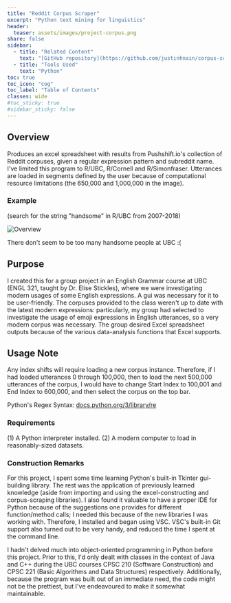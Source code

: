 ```yaml
---
title: "Reddit Corpus Scraper"
excerpt: "Python text mining for linguistics"
header:
  teaser: assets/images/project-corpus.png
share: false
sidebar:
  - title: "Related Content"
    text: "[GitHub repository](https://github.com/justinhnain/corpus-scraper)"
  - title: "Tools Used"
    text: "Python"
toc: true
toc_icon: "cog"
toc_label: "Table of Contents"
classes: wide
#toc_sticky: true
#sidebar_sticky: false
---
```


## Overview
Produces an excel spreadsheet with results from Pushshift.io's collection of Reddit corpuses, given a regular expression pattern and subreddit name.  I've limited this program to R/UBC, R/Cornell and R/Simonfraser.  Utterances are loaded in segments defined by the user because of computational resource limitations (the 650,000 and 1,000,000 in the image).


### Example 
(search for the string "handsome" in R/UBC from 2007-2018)

![Overview](https://user-images.githubusercontent.com/78244259/116946614-73bae280-ac2f-11eb-9e45-c23ce137094b.png)

There don't seem to be too many handsome people at UBC :(

## Purpose
I created this for a group project in an English Grammar course at UBC (ENGL 321, taught by Dr. Elise Stickles), where we were investigating modern usages of some English expressions.   A gui was necessary for it to be user-friendly.  The corpuses provided to the class weren't up to date with the latest modern expressions: particularly, my group had selected to investigate the usage of emoji expressions in English utterances, so a very modern corpus was necessary.  The group desired Excel spreadsheet outputs because of the various data-analysis functions that Excel supports.

## Usage Note 
Any index shifts will require loading a new corpus instance.  Therefore, if I had loaded utterances 0 through 100,000, then to load the next 500,000 utterances of the corpus, I would have to change Start Index to 100,001 and End Index to 600,000, and then select the corpus on the top bar.

Python's Regex Syntax: [docs.python.org/3/library/re](https://docs.python.org/3/library/re.html)

### Requirements
(1) A Python interpreter installed.
(2) A modern computer to load in reasonably-sized datasets.

### Construction Remarks
For this project, I spent some time learning Python's built-in Tkinter gui-building library.  The rest was the application of previously learned knowledge (aside from importing and using the excel-constructing and corpus-scraping libraries).  I also found it valuable to have a proper IDE for Python because of the suggestions one provides for different function/method calls; I needed this because of the new libraries I was working with.  Therefore, I installed and began using VSC.  VSC's built-in Git support also turned out to be very handy, and reduced the time I spent at the command line.

I hadn't delved much into object-oriented programming in Python before this project.  Prior to this, I'd only dealt with classes in the context of Java and C++ during the UBC courses CPSC 210 (Software Construction) and CPSC 221 (Basic Algorithms and Data Structures) respectively.  Additionally, because the program was built out of an immediate need, the code might not be the prettiest, but I've endeavoured to make it somewhat maintainable.
